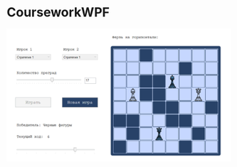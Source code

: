 # CourseworkWPF
![Иллюстрация к проекту](https://github.com/KasianKristina/CourseworkWPF/blob/master/CourseworkWPF/Assets/interface.png)
